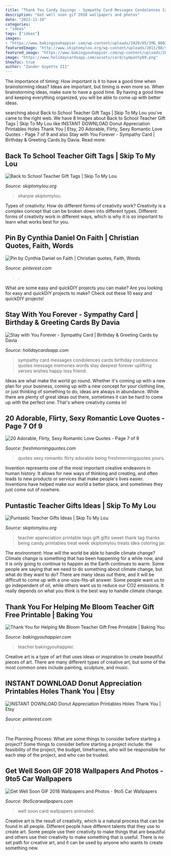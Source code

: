```yaml
---
title: "Thank You Candy Sayings - Sympathy Card Messages Condolences Cards Birthday Condolence Quotes Message Memories Words Stay Deepest Forever Uplifting Verses Wishes Happy Loss Friend"
description: "Get well soon gif 2018 wallpapers and photos"
date: "2022-11-19"
categories:
- "ideas"
tags: ["ideas"]
images:
- "https://www.bakingyouhappier.com/wp-content/uploads/2020/05/IMG_0803-1365x2048.jpg"
featuredImage: "http://www.skiptomylou.org/wp-content/uploads/2015/08/sharpie-marker-teacher-gift-1.jpg"
featured_image: "https://www.bakingyouhappier.com/wp-content/uploads/2020/05/IMG_0803-1365x2048.jpg"
image: "https://www.holidaycardsapp.com/assets/card/sympathy09.png"
ShowToc: true
author: "Zander Goyette III"
---
```



The importance of timing: How important is it to have a good time when brainstorming ideas?
Ideas are important, but timing is even more so. When brainstorming ideas, make sure to have a good time. By having a good time and keeping everything organized, you will be able to come up with better ideas.

	

		
searching about Back to School Teacher Gift Tags | Skip To My Lou you've came to the right web. We have 8 Images about Back to School Teacher Gift Tags | Skip To My Lou like INSTANT DOWNLOAD Donut Appreciation Printables Holes Thank You | Etsy, 20 Adorable, Flirty, Sexy Romantic Love Quotes - Page 7 of 9 and also Stay with You Forever - Sympathy Card | Birthday &amp; Greeting Cards by Davia. Read more:
		
    
## Back To School Teacher Gift Tags | Skip To My Lou

<img loading=lazy src="http://www.skiptomylou.org/wp-content/uploads/2015/08/sharpie-marker-teacher-gift-1.jpg" onerror="this.onerror=null;this.src='https://tse4.mm.bing.net/th?id=OIP._ifbbpwNg3jfp5PvoOgmygHaLH&amp;pid=15.1';" alt="Back to School Teacher Gift Tags | Skip To My Lou">

_Source: skiptomylou.org_

>sharpie skiptomylou. 

	

Types of creativity: How do different forms of creativity work?
Creativity is a complex concept that can be broken down into different types. Different forms of creativity work in different ways, which is why it is so important to learn what works best for you.

    
## Pin By Cynthia Daniel On Faith | Christian Quotes, Faith, Words

<img loading=lazy src="https://i.pinimg.com/736x/ef/01/24/ef012482b2e45036948e07470947b5da--quotes.jpg" onerror="this.onerror=null;this.src='https://tse3.mm.bing.net/th?id=OIP.rqky0SNPKaMFXOcVwfLEuAHaNJ&amp;pid=15.1';" alt="Pin by Cynthia Daniel on Faith | Christian quotes, Faith, Words">

_Source: pinterest.com_

>. 

	

What are some easy and quickDIY projects you can make?
Are you looking for easy and quickDIY projects to make? Check out these 10 easy and quickDIY projects!

    
## Stay With You Forever - Sympathy Card | Birthday &amp; Greeting Cards By Davia

<img loading=lazy src="https://www.holidaycardsapp.com/assets/card/sympathy09.png" onerror="this.onerror=null;this.src='https://tse1.mm.bing.net/th?id=OIP.QcJOsCxTmb0hs3Ct9jGrswAAAA&amp;pid=15.1';" alt="Stay with You Forever - Sympathy Card | Birthday &amp; Greeting Cards by Davia">

_Source: holidaycardsapp.com_

>sympathy card messages condolences cards birthday condolence quotes message memories words stay deepest forever uplifting verses wishes happy loss friend. 

	

Ideas are what make the world go round. Whether it's coming up with a new plan for your business, coming up with a new concept for your clothing line, or just thinking of something to do, ideas are always in abundance. While there are plenty of great ideas out there, sometimes it can be hard to come up with the perfect one. That's where creativity comes in!

    
## 20 Adorable, Flirty, Sexy Romantic Love Quotes - Page 7 Of 9

<img loading=lazy src="https://www.freshmorningquotes.com/wp-content/uploads/2015/12/adorable-flirty-romantic-sexy-love-quotes-29.jpg" onerror="this.onerror=null;this.src='https://tse3.mm.bing.net/th?id=OIP.axzoenxePvsSoTtfsp0aDQHaLN&amp;pid=15.1';" alt="20 Adorable, Flirty, Sexy Romantic Love Quotes - Page 7 of 9">

_Source: freshmorningquotes.com_

>quotes sexy romantic flirty adorable being freshmorningquotes yours. 

	

Invention represents one of the most important creative endeavors in human history. It allows for new ways of thinking and creating, and often leads to new products or services that make people's lives easier. Inventions have helped make our world a better place, and sometimes they just come out of nowhere.

    
## Puntastic Teacher Gifts Ideas | Skip To My Lou

<img loading=lazy src="http://www.skiptomylou.org/wp-content/uploads/2015/04/thanks-for-being-so-sweet-printable-tag.jpg" onerror="this.onerror=null;this.src='https://tse4.mm.bing.net/th?id=OIP.gkt-r8DEFTheQdlB8a-OOgHaKr&amp;pid=15.1';" alt="Puntastic Teacher Gifts Ideas | Skip To My Lou">

_Source: skiptomylou.org_

>teacher appreciation printable tags gift gifts sweet thank tag thanks being candy printables treat week skiptomylou treats idea coloring jar. 

	

The environment: How will the world be able to handle climate change?
Climate change is something that has been happening for a while now, and it is only going to continue to happen as the Earth continues to warm. Some people are saying that we need to do something about climate change, but what do they want to do? There are many ideas out there, and it will be difficult to come up with a one-size-fits-all answer. Some people want us to go independent of oil, while others want us to reduce our CO2 emissions. It really depends on what you think is the best way to handle climate change.

    
## Thank You For Helping Me Bloom Teacher Gift Free Printable | Baking You

<img loading=lazy src="https://www.bakingyouhappier.com/wp-content/uploads/2020/05/IMG_0803-1365x2048.jpg" onerror="this.onerror=null;this.src='https://tse4.mm.bing.net/th?id=OIP.x-FAXVvakVpQmNMEt8WBcQHaLH&amp;pid=15.1';" alt="Thank You for Helping Me Bloom Teacher Gift Free Printable | Baking You">

_Source: bakingyouhappier.com_

>teacher bakingyouhappier. 

	

Creative art is a type of art that uses ideas or inspiration to create beautiful pieces of art. There are many different types of creative art, but some of the most common ones include painting, sculpture, and music.

    
## INSTANT DOWNLOAD Donut Appreciation Printables Holes Thank You | Etsy

<img loading=lazy src="https://i.pinimg.com/736x/d2/8f/f7/d28ff720574229bb0c1554d29ff32a02.jpg" onerror="this.onerror=null;this.src='https://tse3.mm.bing.net/th?id=OIP.ecVljKG9yRKZ0e6mM1kQqQHaJ3&amp;pid=15.1';" alt="INSTANT DOWNLOAD Donut Appreciation Printables Holes Thank You | Etsy">

_Source: pinterest.com_

>. 

	

The Planning Process: What are some things to consider before starting a project?
Some things to consider before starting a project include: the feasibility of the project, the budget, timeframes, who will be responsible for each step of the project, and who can be trusted.

    
## Get Well Soon GIF 2018 Wallpapers And Photos - 9to5 Car Wallpapers

<img loading=lazy src="https://www.9to5carwallpapers.com/wp-content/uploads/2017/10/get-well-soon-gif.gif" onerror="this.onerror=null;this.src='https://tse3.mm.bing.net/th?id=OIP.eYH45UJVu-eQzKbJ0O_04gHaEK&amp;pid=15.1';" alt="Get Well Soon GIF 2018 Wallpapers and Photos - 9to5 Car Wallpapers">

_Source: 9to5carwallpapers.com_

>well soon card wallpapers animated. 

	

Creative art is the result of creativity, which is a natural process that can be found in all people. Different people have different talents that they use to create art. Some people use their creativity to make things that are beautiful and others use their creativity to make something that is useful. There is no set path for creative art, and it can be used by anyone who wants to create something new.

